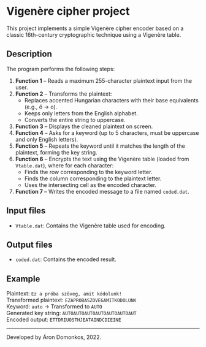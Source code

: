 # Vigenère cipher project

This project implements a simple Vigenère cipher encoder based on a classic 16th-century cryptographic technique using a Vigenère table.

## Description

The program performs the following steps:

1. **Function 1** – Reads a maximum 255-character plaintext input from the user.
2. **Function 2** – Transforms the plaintext:
   - Replaces accented Hungarian characters with their base equivalents (e.g., ő → o).
   - Keeps only letters from the English alphabet.
   - Converts the entire string to uppercase.
3. **Function 3** – Displays the cleaned plaintext on screen.
4. **Function 4** – Asks for a keyword (up to 5 characters, must be uppercase and only English letters).
5. **Function 5** – Repeats the keyword until it matches the length of the plaintext, forming the key string.
6. **Function 6** – Encrypts the text using the Vigenère table (loaded from `Vtable.dat`), where for each character:
   - Finds the row corresponding to the keyword letter.
   - Finds the column corresponding to the plaintext letter.
   - Uses the intersecting cell as the encoded character.
7. **Function 7** – Writes the encoded message to a file named `coded.dat`.

## Input files

- `Vtable.dat`: Contains the Vigenère table used for encoding.

## Output files

- `coded.dat`: Contains the encoded result.

## Example

Plaintext: `Ez a próba szöveg, amit kódolunk!`  
Transformed plaintext: `EZAPROBASZOVEGAMITKODOLUNK`  
Keyword: `auto` → Transformed to `AUTO`  
Generated key string: `AUTOAUTOAUTOAUTOAUTOAUTOAUT`  
Encoded output: `ETTDRIUOSTHJEATAINDCDIEINE`

---
Developed by Áron Domonkos, 2022.
